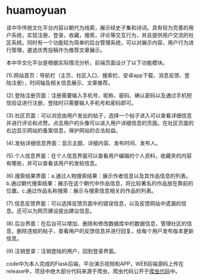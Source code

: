 # huamoyuan
该中华传统文化平台内容以朝代为线索，展示经史子集和诗词。具有较为完善的用户系统，实现注册，登录，收藏，搜索，评论等交互行为，并且提供用户交流的社区系统。同时有一个功能较为简单的后台管理系统，可以对展示内容，用户行为进行管理，遴选优秀投稿作为推荐文章展示。

本中华文化平台是根据实际情况分析，前端页面设计了以下功能模块。

(1).网站首页：导航栏（主页、社区入口、搜索栏、安卓app下载、消息反馈、登陆注册），时间轴及相关信息展示、文章推荐。

(2).登陆注册页面：注册需要输入手机号、昵称、密码、确认密码以及通过手机短信验证进行注册，登陆时只需要输入手机号和密码即可。

(3).社区页面：可以浏览由用户发出的帖子，选择一个帖子进入可以查看详细信息并进行评论和点赞。点击用户的头像可以进入用户详细信息的页面。在社区页面的右边显示网站的备案信息，保护网站的合法权益。

(4).发帖详细信息界面：显示主题、详细内容、发布时间、发布人。

(5).个人信息界面：在个人信息界面可以查看用户编辑的个人资料，收藏夹的内容有哪些，并可以查看该用户的发帖信息。

(6).搜索结果界面：a.通过人物搜索结果：展示作者信息以及其作品信息的列表。b.通过朝代搜索结果：展示在这个朝代中作品信息，将比较著名的作品放在靠前的位置。c.通过作品名称搜索：展示与搜索信息相关的作品的列表。

(7).信息反馈界面：可以选择反馈页面中的错误信息，以及反馈网站中遗漏的信息。还可以为网页建设提出建议信息。

(8).后台界面：在后台可以增加、删除和修改数据库中的数据信息，管理社区的信息，删除违规的帖子，查看用户的反馈信息并进行回复。给每个用户发布版本更新信息。

(9).注销登录：注销登陆的用户，回到登录界面。

code中为本人完成的Flask后端，平台演示视频和APP，WEB前端源码上传在release中，项目中绝大部分代码来源于爬虫，爬虫代码公开于[爬虫代码](https://github.com/ZCHSakura/tradition_spider)中。
